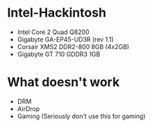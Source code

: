 # Intel-Hackintosh
- Intel Core 2 Quad Q8200
- Gigabyte GA-EP45-UD3R (rev 1.1)
- Corsair XMS2 DDR2-800 8GB (4x2GB)
- Gigabyte GT 710 GDDR3 1GB

# What doesn't work
- DRM
- AirDrop
- Gaming (Seriously don't use this for gaming)
